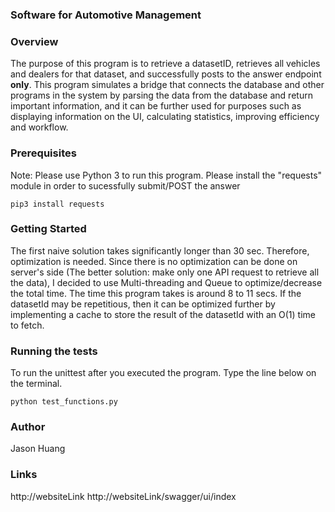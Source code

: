 
### Software for Automotive Management ###

### Overview ###
The purpose of this program is to retrieve a datasetID, retrieves all vehicles and dealers for that dataset, and successfully posts to the answer endpoint **only**.
This program simulates a bridge that connects the database and other programs in the system by parsing the data from the database and return important information, and it can be further used for purposes such as displaying information on the UI, calculating statistics, improving efficiency and workflow.

### Prerequisites ###
Note: Please use Python 3 to run this program. 
      Please install the "requests" module in order to sucessfully submit/POST the answer   

    pip3 install requests

### Getting Started ###
The first naive solution takes significantly longer than 30 sec. Therefore, optimization is needed. Since there is no optimization can be done on server's side (The better solution: make only one API request to retrieve all the data), I decided to use Multi-threading and Queue to optimize/decrease the total time. The time this program takes is around 8 to 11 secs. If the datasetId may be repetitious, then it can be optimized further by implementing a cache to store the result of the datasetId with an O(1) time to fetch.

### Running the tests ###
To run the unittest after you executed the program. Type the line below on the terminal.

    python test_functions.py

### Author ###

Jason Huang 

### Links ###
http://websiteLink
http://websiteLink/swagger/ui/index

